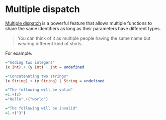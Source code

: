# Multiple dispatch

[Multiple dispatch](https://en.wikipedia.org/wiki/Multiple_dispatch) is a powerful feature that allows multiple functions to share the same identifiers as long as their parameters have different types. 

> You can think of it as multiple people having the same name but wearing different kind of shirts.

For example:

```haskell
="Adding two integers"
(x Int).+ (y Int) | Int = undefined

="Concatenating two strings"
(x String).+ (y String) | String = undefined 

="The following will be valid"
=1.+(2)
="Hello".+("world")

="The following will be invalid"
=1.+("3")
```



